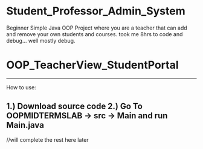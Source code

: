 # Student_Professor_Admin_System
Beginner Simple Java OOP Project where you are a teacher that can add and remove your own students and courses.
took me 8hrs to code and debug... well mostly debug.
# OOP_TeacherView_StudentPortal
--------------------------------------------------------------
How to use:

1.) Download source code
2.) Go To OOPMIDTERMSLAB -> src -> Main and run Main.java
--------------------------------------------------------------
//will complete the rest here later
